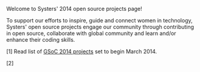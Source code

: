 Welcome to Systers' 2014 open source projects page!

To support our efforts to inspire, guide and connect women in technology, Systers' open source projects engage our community through contributing in open source, collaborate with global community and learn and/or enhance their coding skills.  

[1] Read list of [GSoC 2014 projects](Systers-GSoC-2014) set to begin March 2014.

[2] 



